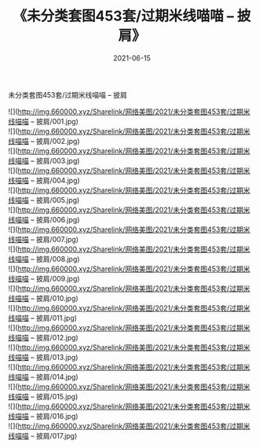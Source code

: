 ﻿---
layout: post
title:  《未分类套图453套/过期米线喵喵 – 披肩》
date:   2021-06-15
img: http://img.660000.xyz/Sharelink/网络美图/2021/未分类套图453套/过期米线喵喵 – 披肩/000.jpg
categories: [美女, 清纯, 唯美]
---

未分类套图453套/过期米线喵喵 – 披肩

 ![](http://img.660000.xyz/Sharelink/网络美图/2021/未分类套图453套/过期米线喵喵 – 披肩/001.jpg) <br>![](http://img.660000.xyz/Sharelink/网络美图/2021/未分类套图453套/过期米线喵喵 – 披肩/002.jpg) <br>![](http://img.660000.xyz/Sharelink/网络美图/2021/未分类套图453套/过期米线喵喵 – 披肩/003.jpg) <br>![](http://img.660000.xyz/Sharelink/网络美图/2021/未分类套图453套/过期米线喵喵 – 披肩/004.jpg) <br>![](http://img.660000.xyz/Sharelink/网络美图/2021/未分类套图453套/过期米线喵喵 – 披肩/005.jpg) <br>![](http://img.660000.xyz/Sharelink/网络美图/2021/未分类套图453套/过期米线喵喵 – 披肩/006.jpg) <br>![](http://img.660000.xyz/Sharelink/网络美图/2021/未分类套图453套/过期米线喵喵 – 披肩/007.jpg) <br>![](http://img.660000.xyz/Sharelink/网络美图/2021/未分类套图453套/过期米线喵喵 – 披肩/008.jpg) <br>![](http://img.660000.xyz/Sharelink/网络美图/2021/未分类套图453套/过期米线喵喵 – 披肩/009.jpg) <br>![](http://img.660000.xyz/Sharelink/网络美图/2021/未分类套图453套/过期米线喵喵 – 披肩/010.jpg) <br>![](http://img.660000.xyz/Sharelink/网络美图/2021/未分类套图453套/过期米线喵喵 – 披肩/011.jpg) <br>![](http://img.660000.xyz/Sharelink/网络美图/2021/未分类套图453套/过期米线喵喵 – 披肩/012.jpg) <br>![](http://img.660000.xyz/Sharelink/网络美图/2021/未分类套图453套/过期米线喵喵 – 披肩/013.jpg) <br>![](http://img.660000.xyz/Sharelink/网络美图/2021/未分类套图453套/过期米线喵喵 – 披肩/014.jpg) <br>![](http://img.660000.xyz/Sharelink/网络美图/2021/未分类套图453套/过期米线喵喵 – 披肩/015.jpg) <br>![](http://img.660000.xyz/Sharelink/网络美图/2021/未分类套图453套/过期米线喵喵 – 披肩/016.jpg) <br>![](http://img.660000.xyz/Sharelink/网络美图/2021/未分类套图453套/过期米线喵喵 – 披肩/017.jpg) <br>